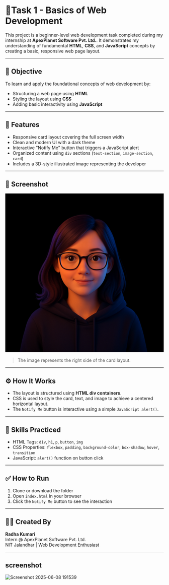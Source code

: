 # 🧩Task 1 - Basics of Web Development 

This project is a beginner-level web development task completed during my internship at **ApexPlanet Software Pvt. Ltd.**. It demonstrates my understanding of fundamental **HTML**, **CSS**, and **JavaScript** concepts by creating a basic, responsive web page layout.

---

## 🚀 Objective

To learn and apply the foundational concepts of web development by:

- Structuring a web page using **HTML**
- Styling the layout using **CSS**
- Adding basic interactivity using **JavaScript**

---

## 🧱 Features

- Responsive card layout covering the full screen width
- Clean and modern UI with a dark theme
- Interactive "Notify Me" button that triggers a JavaScript alert
- Organized content using `div` sections (`text-section`, `image-section`, `card`)
- Includes a 3D-style illustrated image representing the developer

---

## 📸 Screenshot

![Preview](./girl.png)  
> The image represents the right side of the card layout.

---

## ⚙️ How It Works

- The layout is structured using **HTML div containers**.
- CSS is used to style the card, text, and image to achieve a centered horizontal layout.
- The `Notify Me` button is interactive using a simple `JavaScript alert()`.

---

## 📌 Skills Practiced

- HTML Tags: `div`, `h1`, `p`, `button`, `img`
- CSS Properties: `flexbox`, `padding`, `background-color`, `box-shadow`, `hover`, `transition`
- JavaScript: `alert()` function on button click

---

## ✅ How to Run

1. Clone or download the folder
2. Open `index.html` in your browser
3. Click the `Notify Me` button to see the interaction

---

## 🙋‍♀️ Created By

**Radha Kumari**  
Intern @ ApexPlanet Software Pvt. Ltd.  
NIT Jalandhar | Web Development Enthusiast  

---
## screenshot
![Screenshot 2025-06-08 191539](https://github.com/user-attachments/assets/125bc6fe-481d-4d52-9129-cf0b6573b70c)

